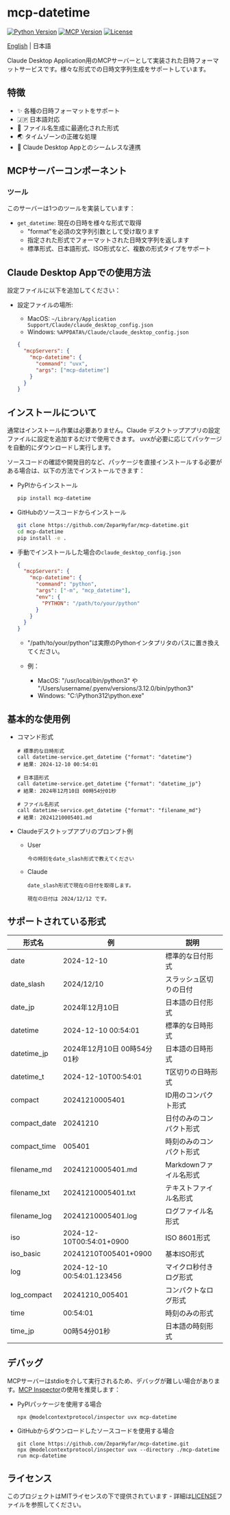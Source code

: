 # mcp-datetime

[![Python Version](https://img.shields.io/badge/python-3.12-blue.svg)](https://www.python.org/downloads/)
[![MCP Version](https://img.shields.io/badge/mcp-1.1.1-green.svg)](https://github.com/anaisbetts/mcp)
[![License](https://img.shields.io/badge/license-MIT-blue.svg)](LICENSE)

[English](README.md) | 日本語

Claude Desktop Application用のMCPサーバーとして実装された日時フォーマットサービスです。様々な形式での日時文字列生成をサポートしています。

## 特徴

- ✨ 各種の日時フォーマットをサポート
- 🇯🇵 日本語対応
- 📁 ファイル名生成に最適化された形式
- 🌏 タイムゾーンの正確な処理
- 🔧 Claude Desktop Appとのシームレスな連携

## MCPサーバーコンポーネント

### ツール

このサーバーは1つのツールを実装しています：

- `get_datetime`: 現在の日時を様々な形式で取得
  - "format"を必須の文字列引数として受け取ります
  - 指定された形式でフォーマットされた日時文字列を返します
  - 標準形式、日本語形式、ISO形式など、複数の形式タイプをサポート

## Claude Desktop Appでの使用方法

設定ファイルに以下を追加してください：

- 設定ファイルの場所:

  - MacOS: `~/Library/Application Support/Claude/claude_desktop_config.json`
  - Windows: `%APPDATA%/Claude/claude_desktop_config.json`

  ```json
  {
    "mcpServers": {
      "mcp-datetime": {
        "command": "uvx",
        "args": ["mcp-datetime"]
      }
    }
  }
  ```

## インストールについて

通常はインストール作業は必要ありません。Claude デスクトップアプリの設定ファイルに設定を追加するだけで使用できます。 uvxが必要に応じてパッケージを自動的にダウンロードし実行します。

ソースコードの確認や開発目的など、パッケージを直接インストールする必要がある場合は、以下の方法でインストールできます：

- PyPIからインストール

  ```bash
  pip install mcp-datetime
  ```

- GitHubのソースコードからインストール

  ```bash
  git clone https://github.com/ZeparHyfar/mcp-datetime.git
  cd mcp-datetime
  pip install -e .
  ```

- 手動でインストールした場合の`claude_desktop_config.json`

  ```json
  {
    "mcpServers": {
      "mcp-datetime": {
        "command": "python",
        "args": ["-m", "mcp_datetime"],
        "env": {
          "PYTHON": "/path/to/your/python"
        }
      }
    }
  }
  ```

  - "/path/to/your/python"は実際のPythonインタプリタのパスに置き換えてください。

  - 例：
    - MacOS: "/usr/local/bin/python3" や "/Users/username/.pyenv/versions/3.12.0/bin/python3"
    - Windows: "C:\Python312\python.exe"

## 基本的な使用例

- コマンド形式

  ```
  # 標準的な日時形式
  call datetime-service.get_datetime {"format": "datetime"}
  # 結果: 2024-12-10 00:54:01

  # 日本語形式
  call datetime-service.get_datetime {"format": "datetime_jp"}
  # 結果: 2024年12月10日 00時54分01秒

  # ファイル名形式
  call datetime-service.get_datetime {"format": "filename_md"}
  # 結果: 20241210005401.md
  ```

- Claudeデスクトップアプリのプロンプト例

  - User

    ```
    今の時刻をdate_slash形式で教えてください
    ```

  - Claude

    ```
    date_slash形式で現在の日付を取得します。

    現在の日付は 2024/12/12 です。
    ```

## サポートされている形式

| 形式名       | 例                          | 説明                     |
| ------------ | --------------------------- | ------------------------ |
| date         | 2024-12-10                  | 標準的な日付形式         |
| date_slash   | 2024/12/10                  | スラッシュ区切りの日付   |
| date_jp      | 2024年12月10日              | 日本語の日付形式         |
| datetime     | 2024-12-10 00:54:01         | 標準的な日時形式         |
| datetime_jp  | 2024年12月10日 00時54分01秒 | 日本語の日時形式         |
| datetime_t   | 2024-12-10T00:54:01         | T区切りの日時形式        |
| compact      | 20241210005401              | ID用のコンパクト形式     |
| compact_date | 20241210                    | 日付のみのコンパクト形式 |
| compact_time | 005401                      | 時刻のみのコンパクト形式 |
| filename_md  | 20241210005401.md           | Markdownファイル名形式   |
| filename_txt | 20241210005401.txt          | テキストファイル名形式   |
| filename_log | 20241210005401.log          | ログファイル名形式       |
| iso          | 2024-12-10T00:54:01+0900    | ISO 8601形式             |
| iso_basic    | 20241210T005401+0900        | 基本ISO形式              |
| log          | 2024-12-10 00:54:01.123456  | マイクロ秒付きログ形式   |
| log_compact  | 20241210_005401             | コンパクトなログ形式     |
| time         | 00:54:01                    | 時刻のみの形式           |
| time_jp      | 00時54分01秒                | 日本語の時刻形式         |

## デバッグ

MCPサーバーはstdioを介して実行されるため、デバッグが難しい場合があります。[MCP Inspector](https://github.com/modelcontextprotocol/inspector)の使用を推奨します：

- PyPIパッケージを使用する場合

  ```
  npx @modelcontextprotocol/inspector uvx mcp-datetime
  ```

- GitHubからダウンロードしたソースコードを使用する場合

  ```
  git clone https://github.com/ZeparHyfar/mcp-datetime.git
  npx @modelcontextprotocol/inspector uvx --directory ./mcp-datetime run mcp-datetime
  ```

## ライセンス

このプロジェクトはMITライセンスの下で提供されています - 詳細は[LICENSE](LICENSE)ファイルを参照してください。
